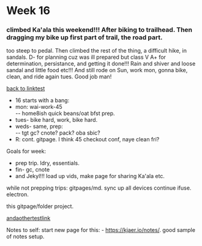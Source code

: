 # Week 16  
 
 
###  climbed Ka'ala this weekend!!!  After biking to trailhead.  Then dragging my bike up first part of trail, the road part.  
too steep to pedal.  Then climbed the rest of the thing, a difficult hike, in sandals.  D- for planning cuz was ill prepared but class V A+ for determination, persistance, and getting it done!!!  Rain and shiver and loose sandal and little food etc!!!  And still rode on Sun, work mon, gonna bike, clean, and ride again tues.  Good job man!   

[back to linktest](linktest.md)


- 16 starts with a bang:
- mon:  wai-work-45  
--  home8ish quick beans/oat bfst prep.
- tues- bike hard, work, bike hard.  
- weds- same, prep:  
-- tgt gc?  cnote? pack? oba sbic?  
- R: cont.  gitpage.  I think 45 checkout conf, naye clean fri?  

Goals for week:  
- prep trip. ldry, essentials.  
-  fin- gc, cnote  
-  and Jekyl!!!  load up vids, make page for sharing Ka'ala etc.  

while not prepping trips:  gitpages/md.  sync up all devices
continue ifuse.
electron.  

this gitpage/folder project.

[andaothertestlink](anothertestlink.md)

Notes to self:  start new page for this:  -
https://kjaer.io/notes/.  good sample of notes setup.
